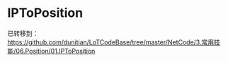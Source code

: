 # IPToPosition
已转移到：https://github.com/dunitian/LoTCodeBase/tree/master/NetCode/3.常用技能/06.Position/01.IPToPosition
